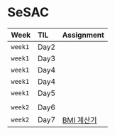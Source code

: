 # SeSAC
|Week|TIL|Assignment|
|:--|:--|:--|
|`week1`|Day2|
|`week1`|Day3|
|`week1`|Day4|
|`week1`|Day4|
|`week1`|Day5|
|||
|`week2`|Day6|
|`week2`|Day7|[BMI 계산기](https://github.com/HeegeePark/SeSAC/issues/1)|
 
